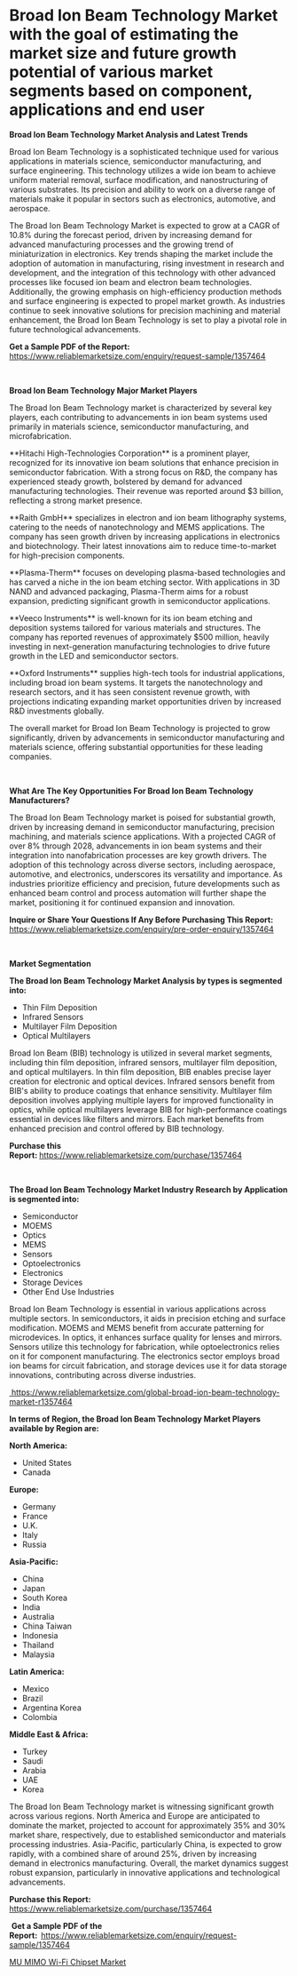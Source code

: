 <p><h1>Broad Ion Beam Technology Market with the goal of estimating the market size and future growth potential of various market segments based on component, applications and end user</h1></p><p><strong>Broad Ion Beam Technology Market Analysis and Latest Trends</strong></p>
<p><p>Broad Ion Beam Technology is a sophisticated technique used for various applications in materials science, semiconductor manufacturing, and surface engineering. This technology utilizes a wide ion beam to achieve uniform material removal, surface modification, and nanostructuring of various substrates. Its precision and ability to work on a diverse range of materials make it popular in sectors such as electronics, automotive, and aerospace.</p><p>The Broad Ion Beam Technology Market is expected to grow at a CAGR of 10.8% during the forecast period, driven by increasing demand for advanced manufacturing processes and the growing trend of miniaturization in electronics. Key trends shaping the market include the adoption of automation in manufacturing, rising investment in research and development, and the integration of this technology with other advanced processes like focused ion beam and electron beam technologies. Additionally, the growing emphasis on high-efficiency production methods and surface engineering is expected to propel market growth. As industries continue to seek innovative solutions for precision machining and material enhancement, the Broad Ion Beam Technology is set to play a pivotal role in future technological advancements.</p></p>
<p><strong>Get a Sample PDF of the Report:&nbsp;</strong> <a href="https://www.reliablemarketsize.com/enquiry/request-sample/1357464?utm_campaign=3354&utm_medium=2&utm_source=Github&utm_content=ia&utm_term=06042025&utm_id=broad-ion-beam-technology">https://www.reliablemarketsize.com/enquiry/request-sample/1357464</a></p>
<p>&nbsp;</p>
<p><strong>Broad Ion Beam Technology Major Market Players</strong></p>
<p><p>The Broad Ion Beam Technology market is characterized by several key players, each contributing to advancements in ion beam systems used primarily in materials science, semiconductor manufacturing, and microfabrication. </p><p>**Hitachi High-Technologies Corporation** is a prominent player, recognized for its innovative ion beam solutions that enhance precision in semiconductor fabrication. With a strong focus on R&D, the company has experienced steady growth, bolstered by demand for advanced manufacturing technologies. Their revenue was reported around $3 billion, reflecting a strong market presence.</p><p>**Raith GmbH** specializes in electron and ion beam lithography systems, catering to the needs of nanotechnology and MEMS applications. The company has seen growth driven by increasing applications in electronics and biotechnology. Their latest innovations aim to reduce time-to-market for high-precision components.</p><p>**Plasma-Therm** focuses on developing plasma-based technologies and has carved a niche in the ion beam etching sector. With applications in 3D NAND and advanced packaging, Plasma-Therm aims for a robust expansion, predicting significant growth in semiconductor applications.</p><p>**Veeco Instruments** is well-known for its ion beam etching and deposition systems tailored for various materials and structures. The company has reported revenues of approximately $500 million, heavily investing in next-generation manufacturing technologies to drive future growth in the LED and semiconductor sectors.</p><p>**Oxford Instruments** supplies high-tech tools for industrial applications, including broad ion beam systems. It targets the nanotechnology and research sectors, and it has seen consistent revenue growth, with projections indicating expanding market opportunities driven by increased R&D investments globally.</p><p>The overall market for Broad Ion Beam Technology is projected to grow significantly, driven by advancements in semiconductor manufacturing and materials science, offering substantial opportunities for these leading companies.</p></p>
<p>&nbsp;</p>
<p><strong>What Are The Key Opportunities For Broad Ion Beam Technology Manufacturers?</strong></p>
<p><p>The Broad Ion Beam Technology market is poised for substantial growth, driven by increasing demand in semiconductor manufacturing, precision machining, and materials science applications. With a projected CAGR of over 8% through 2028, advancements in ion beam systems and their integration into nanofabrication processes are key growth drivers. The adoption of this technology across diverse sectors, including aerospace, automotive, and electronics, underscores its versatility and importance. As industries prioritize efficiency and precision, future developments such as enhanced beam control and process automation will further shape the market, positioning it for continued expansion and innovation.</p></p>
<p><strong>Inquire or Share Your Questions If Any Before Purchasing This Report:</strong> <a href="https://www.reliablemarketsize.com/enquiry/pre-order-enquiry/1357464?utm_campaign=3354&utm_medium=2&utm_source=Github&utm_content=ia&utm_term=06042025&utm_id=broad-ion-beam-technology">https://www.reliablemarketsize.com/enquiry/pre-order-enquiry/1357464</a></p>
<p>&nbsp;</p>
<p><strong>Market Segmentation</strong></p>
<p><strong>The Broad Ion Beam Technology Market Analysis by types is segmented into:</strong></p>
<p><ul><li>Thin Film Deposition</li><li>Infrared Sensors</li><li>Multilayer Film Deposition</li><li>Optical Multilayers</li></ul></p>
<p><p>Broad Ion Beam (BIB) technology is utilized in several market segments, including thin film deposition, infrared sensors, multilayer film deposition, and optical multilayers. In thin film deposition, BIB enables precise layer creation for electronic and optical devices. Infrared sensors benefit from BIB's ability to produce coatings that enhance sensitivity. Multilayer film deposition involves applying multiple layers for improved functionality in optics, while optical multilayers leverage BIB for high-performance coatings essential in devices like filters and mirrors. Each market benefits from enhanced precision and control offered by BIB technology.</p></p>
<p><strong>Purchase this Report:&nbsp;</strong><a href="https://www.reliablemarketsize.com/purchase/1357464?utm_campaign=3354&utm_medium=2&utm_source=Github&utm_content=ia&utm_term=06042025&utm_id=broad-ion-beam-technology">https://www.reliablemarketsize.com/purchase/1357464</a></p>
<p>&nbsp;</p>
<p><strong>The Broad Ion Beam Technology Market Industry Research by Application is segmented into:</strong></p>
<p><ul><li>Semiconductor</li><li>MOEMS</li><li>Optics</li><li>MEMS</li><li>Sensors</li><li>Optoelectronics</li><li>Electronics</li><li>Storage Devices</li><li>Other End Use Industries</li></ul></p>
<p><p>Broad Ion Beam Technology is essential in various applications across multiple sectors. In semiconductors, it aids in precision etching and surface modification. MOEMS and MEMS benefit from accurate patterning for microdevices. In optics, it enhances surface quality for lenses and mirrors. Sensors utilize this technology for fabrication, while optoelectronics relies on it for component manufacturing. The electronics sector employs broad ion beams for circuit fabrication, and storage devices use it for data storage innovations, contributing across diverse industries.</p></p>
<p><a href="https://www.reliablemarketsize.com/global-broad-ion-beam-technology-market-r1357464?utm_campaign=3354&utm_medium=2&utm_source=Github&utm_content=ia&utm_term=06042025&utm_id=broad-ion-beam-technology">&nbsp;https://www.reliablemarketsize.com/global-broad-ion-beam-technology-market-r1357464</a></p>
<p><strong>In terms of Region, the Broad Ion Beam Technology Market Players available by Region are:</strong></p>
<p>
    <p> <strong> North America: </strong>
        <ul>
            <li>United States</li>
            <li>Canada</li>
        </ul>
        </p> 
    <p> <strong> Europe: </strong>
        <ul>
            <li>Germany</li>
            <li>France</li>
            <li>U.K.</li>
            <li>Italy</li>
            <li>Russia</li>
        </ul>
        </p> 
    <p> <strong> Asia-Pacific: </strong>
        <ul>
            <li>China</li>
            <li>Japan</li>
            <li>South Korea</li>
            <li>India</li>
            <li>Australia</li>
            <li>China Taiwan</li>
            <li>Indonesia</li>
            <li>Thailand</li>
            <li>Malaysia</li>
        </ul>
        </p> 
    <p> <strong> Latin America: </strong>
        <ul>
            <li>Mexico</li>
            <li>Brazil</li>
            <li>Argentina Korea</li>
            <li>Colombia</li>
        </ul>
        </p> 
    <p> <strong> Middle East & Africa: </strong>
        <ul>
            <li>Turkey</li>
            <li>Saudi</li>
            <li>Arabia</li>
            <li>UAE</li>
            <li>Korea</li>
        </ul>
    </p>
    </p>
<p><p>The Broad Ion Beam Technology market is witnessing significant growth across various regions. North America and Europe are anticipated to dominate the market, projected to account for approximately 35% and 30% market share, respectively, due to established semiconductor and materials processing industries. Asia-Pacific, particularly China, is expected to grow rapidly, with a combined share of around 25%, driven by increasing demand in electronics manufacturing. Overall, the market dynamics suggest robust expansion, particularly in innovative applications and technological advancements.</p></p>
<p><strong>Purchase this Report: </strong><a href="https://www.reliablemarketsize.com/purchase/1357464?utm_campaign=3354&utm_medium=2&utm_source=Github&utm_content=ia&utm_term=06042025&utm_id=broad-ion-beam-technology">https://www.reliablemarketsize.com/purchase/1357464</a></p>
<p>&nbsp;<strong>Get a Sample PDF of the Report:&nbsp;&nbsp;</strong><a href="https://www.reliablemarketsize.com/enquiry/request-sample/1357464?utm_campaign=3354&utm_medium=2&utm_source=Github&utm_content=ia&utm_term=06042025&utm_id=broad-ion-beam-technology">https://www.reliablemarketsize.com/enquiry/request-sample/1357464</a></p>
<p><strong></strong></p>
<p><p><a href="https://github.com/hedbomkrahe/Market-Research-Report-List-1/blob/main/mu-mimo-wi-fi-chipset-market.md?utm_campaign=3354&utm_medium=2&utm_source=Github&utm_content=ia&utm_term=06042025&utm_id=broad-ion-beam-technology">MU MIMO Wi-Fi Chipset Market</a></p></p>